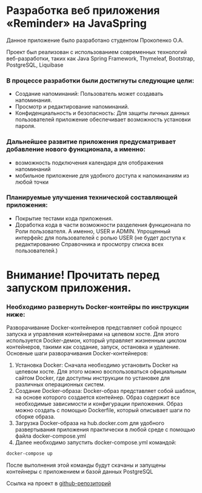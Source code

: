 # Разработка веб приложения «Reminder» на JavaSpring

Данное приложение было разработано студентом Прокопенко О.А.

Проект был реализован с использованием современных технологий веб-разработки, таких как Java Spring Framework, 
Thymeleaf, Bootstrap, PostgreSQL, Liquibase


### В процессе разработки были достигнуты следующие цели:
- Создание напоминаний: Пользователь может создавать напоминания.
- Просмотр и редактирование напоминаний.
- Конфиденциальность и безопасность: Для защиты личных данных пользователей приложение обеспечивает возможность установки пароля.


### Дальнейшее развитие приложения предусматривает добавление нового функционала, а именно:

- возможность подключения календаря для отображения напоминаний
- мобильное приложение для удобного доступа к напоминаниям из любой точки


### Планируемые улучшения технической составляющей приложения:

- Покрытие тестами кода приложения.
- Доработка кода в части возможности разделения функционала по Роли пользователя.
  А именно, USER и ADMIN. Упрощенный интерфейс для пользователей с ролью USER (не будет доступа к редактированию Справочника и просмотру списка всех пользователей.)


# Внимание! Прочитать перед запуском приложения.

### Необходимо развернуть Docker-контейры по инструкции ниже:

Разворачивание Docker-контейнеров представляет собой процесс запуска и управления контейнерами на целевом хосте. Для этого используется Docker-демон, который управляет жизненным циклом контейнеров, такими как создание, запуск, остановка и удаление.
Основные шаги разворачивания Docker-контейнеров:
1.	Установка Docker: Сначала необходимо установить Docker на целевом хосте. Для этого можно воспользоваться официальным сайтом Docker, где доступны инструкции по установке для различных операционных систем.
2.	Создание Docker-образа: Docker-образ представляет собой шаблон, на основе которого создается контейнер. Образ содержит все необходимые зависимости и конфигурации приложения. Образ можно создать с помощью Dockerfile, который описывает шаги по сборке образа.
3.	Загрузка Docker-образа на hub.docker.com для удобного развертывания приложения практически в любой среде с помощью файла docker-compose.yml
4.  Далее необходимо запустить docker-compose.yml командой:
```powerShell
docker-compose up
```

После выполнения этой команды будут скачаны и запущены контейнеры с приложением и базой данных PostgreSQL

Ссылка на проект в [github-репозиторий](https://github.com/cottarius/reminder-maven) 









